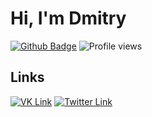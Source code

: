 # Hi, I'm Dmitry

 [![Github Badge](https://img.shields.io/badge/-scerka-grey?style=flat&logo=github&logoColor=white&link=https://github.com/scerka)](https://www.github.com/scerka) ![Profile views](https://komarev.com/ghpvc/?username=scerka)

## Links
 [![VK Link](https://img.shields.io/badge/-scerka-4a76a8?style=flat&logo=vk&logoColor=white&link=https://vk.com/scerka)](https://vk.com/scerka)
 [![Twitter Link](https://img.shields.io/badge/-scerka73-00acee?style=flat&logo=twitter&logoColor=white&link=https://twitter.com/scerka73)](https://twitter.com/scerka73)
